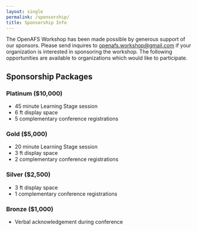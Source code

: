 ```yaml
---
layout: single
permalink: /sponsorship/
title: Sponsorship Info
---
```


The OpenAFS Workshop has been made possible by generous support of our
sponsors.  Please send inquires to <a
href="mailto:openafs-workshop@gmail.com?subject=sponsor">openafs.workshop@gmail.com</a>
if your organization is interested in sponsoring the workshop.  The following
opportunities are available to organizations which would like to participate.

## Sponsorship Packages

### Platinum ($10,000)
* 45 minute Learning Stage session
* 6 ft display space
* 5 complementary conference registrations

### Gold ($5,000)
* 20 minute Learning Stage session
* 3 ft display space
* 2 complementary conference registrations

### Silver ($2,500)
* 3 ft display space
* 1 complementary conference registrations

### Bronze ($1,000)
* Verbal acknowledgement during conference

